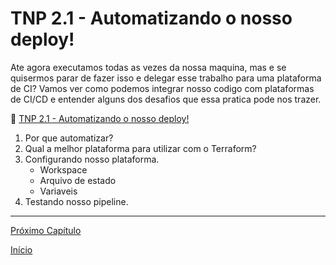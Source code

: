 # TNP 2.1 - Automatizando o nosso deploy!

Ate agora executamos todas as vezes da nossa maquina, mas e se quisermos parar de fazer isso e delegar esse trabalho para uma plataforma de CI?
Vamos ver como podemos integrar nosso codigo com plataformas de CI/CD e entender alguns dos desafios que essa pratica pode nos trazer.

🎥 [TNP 2.1 - Automatizando o nosso deploy!]()

1. Por que automatizar?
1. Qual a melhor plataforma para utilizar com o Terraform?
1. Configurando nosso plataforma.
    * Workspace
    * Arquivo de estado
    * Variaveis
1. Testando nosso pipeline.

---

[Próximo Capítulo](/modulos/modulo_02/tnp_02.md)

[Início](/README.md)
